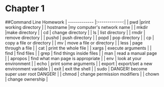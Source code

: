 # Chapter 1
##Command Line Homework
| ------------- |:-------------:|
| pwd |print working directory |
| hostname |my computer's network name |
| mkdir |make directory |
| cd | change directory |
| ls | list directory |
| rmdir | remove directory |
| pushd | push directory |
| popd | pop directory |
| cp | copy a file or directory |
| mv | move a file or directory |
| less | page through a file |
| cat | print the whole file |
| xargs | execute arguments |
| find | find files |
| grep | find things inside files |
| man | read a manual page |
| apropos | find what man page is appropriate |
| env | look at your environment |
| echo | print some arguments |
| export | export/set a new environment variable |
| exit | exit the shell |
| sudo | DANGER! become super user root DANGER! |
| chmod | change permission modifiers |
| chown | change ownership |
